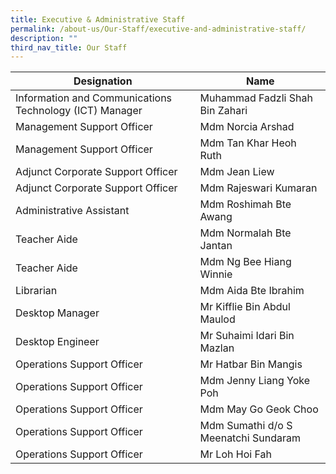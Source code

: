 ```yaml
---
title: Executive & Administrative Staff
permalink: /about-us/Our-Staff/executive-and-administrative-staff/
description: ""
third_nav_title: Our Staff
---
```

| Designation | Name |
| -------- | -------- |
| Information and Communications Technology (ICT) Manager | Muhammad Fadzli Shah Bin Zahari |
| Management Support Officer | Mdm Norcia Arshad |
| Management Support Officer | Mdm Tan Khar Heoh Ruth |
| Adjunct Corporate Support Officer | Mdm Jean Liew |
| Adjunct Corporate Support Officer | Mdm Rajeswari Kumaran |
| Administrative Assistant | Mdm Roshimah Bte Awang |
| Teacher Aide | Mdm Normalah Bte Jantan |
| Teacher Aide | Mdm Ng Bee Hiang Winnie |
| Librarian | Mdm Aida Bte Ibrahim |
| Desktop Manager | Mr Kifflie Bin Abdul Maulod |
| Desktop Engineer | Mr Suhaimi Idari Bin Mazlan |
| Operations Support Officer | Mr Hatbar Bin Mangis |
| Operations Support Officer | Mdm Jenny Liang Yoke Poh |
| Operations Support Officer | Mdm May Go Geok Choo |
| Operations Support Officer | Mdm Sumathi d/o S Meenatchi Sundaram |
| Operations Support Officer | Mr Loh Hoi Fah |